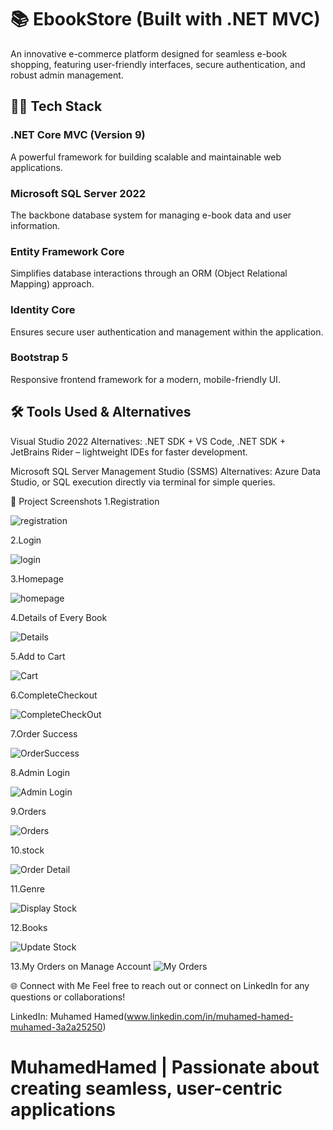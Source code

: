 # 📚 EbookStore (Built with .NET MVC)

An innovative e-commerce platform designed for seamless e-book shopping, 
featuring user-friendly interfaces, secure authentication, and robust admin management.

## 🧑‍💻 Tech Stack
### .NET Core MVC (Version 9)
A powerful framework for building scalable and maintainable web applications.

### Microsoft SQL Server 2022
The backbone database system for managing e-book data and user information.

### Entity Framework Core
Simplifies database interactions through an ORM (Object Relational Mapping) approach.

### Identity Core
Ensures secure user authentication and management within the application.

### Bootstrap 5
Responsive frontend framework for a modern, mobile-friendly UI.

## 🛠 Tools Used & Alternatives
Visual Studio 2022
Alternatives: .NET SDK + VS Code, .NET SDK + JetBrains Rider – lightweight IDEs for faster development.

Microsoft SQL Server Management Studio (SSMS)
Alternatives: Azure Data Studio, or SQL execution directly via terminal for simple queries.

📸 Project Screenshots
1.Registration

![registration](./screenshots/1Register.png)

2.Login

![login](./screenshots/2afterregisterlogin.png)

3.Homepage

![homepage](./screenshots/3HomePage.png)

4.Details of Every Book

![Details](./screenshots/4DetailOfEveryBook.png)

5.Add to Cart

![Cart](./screenshots/5afteraddungtocart.png)


6.CompleteCheckout

![CompleteCheckOut](./screenshots/6CompleteCheckOut.png)


7.Order Success

![OrderSuccess](./screenshots/7OrderSucccess.png)


8.Admin Login

![Admin Login](./screenshots/8loginwithadmin.png)

9.Orders

![Orders](./screenshots/9Orders.png)

10.stock

![Order Detail](./screenshots/10Stocks.png)


11.Genre

![Display Stock](./screenshots/11Genre.png)

12.Books

![Update Stock](./screenshots/12Books.png)

13.My Orders on Manage Account
![My Orders](./screenshots/13myorders.png)

🌐 Connect with Me
Feel free to reach out or connect on LinkedIn for any questions or collaborations!

LinkedIn: Muhamed Hamed(www.linkedin.com/in/muhamed-hamed-muhamed-3a2a25250)

# MuhamedHamed | Passionate about creating seamless, user-centric applications
